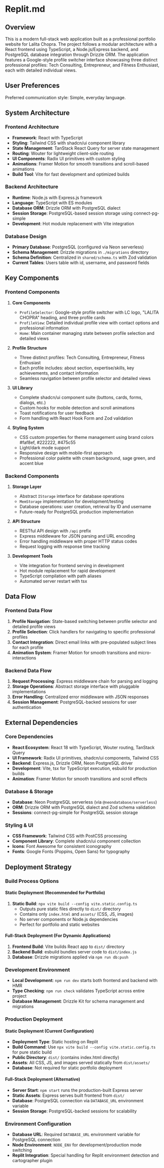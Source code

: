 # Replit.md

## Overview

This is a modern full-stack web application built as a professional portfolio website for Lalita Chopra. The project follows a modular architecture with a React frontend using TypeScript, a Node.js/Express backend, and PostgreSQL database integration through Drizzle ORM. The application features a Google-style profile switcher interface showcasing three distinct professional profiles: Tech Consulting, Entrepreneur, and Fitness Enthusiast, each with detailed individual views.

## User Preferences

Preferred communication style: Simple, everyday language.

## System Architecture

### Frontend Architecture
- **Framework**: React with TypeScript
- **Styling**: Tailwind CSS with shadcn/ui component library
- **State Management**: TanStack React Query for server state management
- **Routing**: Wouter for lightweight client-side routing
- **UI Components**: Radix UI primitives with custom styling
- **Animations**: Framer Motion for smooth transitions and scroll-based animations
- **Build Tool**: Vite for fast development and optimized builds

### Backend Architecture
- **Runtime**: Node.js with Express.js framework
- **Language**: TypeScript with ES modules
- **Database ORM**: Drizzle ORM with PostgreSQL dialect
- **Session Storage**: PostgreSQL-based session storage using connect-pg-simple
- **Development**: Hot module replacement with Vite integration

### Database Design
- **Primary Database**: PostgreSQL (configured via Neon serverless)
- **Schema Management**: Drizzle migrations in `./migrations` directory
- **Schema Definition**: Centralized in `shared/schema.ts` with Zod validation
- **Current Tables**: Users table with id, username, and password fields

## Key Components

### Frontend Components
1. **Core Components**
   - `ProfileSelector`: Google-style profile switcher with LC logo, "LALITA CHOPRA" heading, and three profile cards
   - `ProfileView`: Detailed individual profile view with contact options and professional information
   - `Home`: Main container managing state between profile selection and detailed views
   
2. **Profile Structure**
   - Three distinct profiles: Tech Consulting, Entrepreneur, Fitness Enthusiast
   - Each profile includes: about section, expertise/skills, key achievements, and contact information
   - Seamless navigation between profile selector and detailed views

2. **UI Library**
   - Complete shadcn/ui component suite (buttons, cards, forms, dialogs, etc.)
   - Custom hooks for mobile detection and scroll animations
   - Toast notifications for user feedback
   - Form handling with React Hook Form and Zod validation

3. **Styling System**
   - CSS custom properties for theme management using brand colors #faf8ef, #222222, #475c55
   - Light/dark mode support
   - Responsive design with mobile-first approach
   - Professional color palette with cream background, sage green, and accent blue

### Backend Components
1. **Storage Layer**
   - Abstract `IStorage` interface for database operations
   - `MemStorage` implementation for development/testing
   - Database operations: user creation, retrieval by ID and username
   - Future-ready for PostgreSQL production implementation

2. **API Structure**
   - RESTful API design with `/api` prefix
   - Express middleware for JSON parsing and URL encoding
   - Error handling middleware with proper HTTP status codes
   - Request logging with response time tracking

3. **Development Tools**
   - Vite integration for frontend serving in development
   - Hot module replacement for rapid development
   - TypeScript compilation with path aliases
   - Automated server restart with tsx

## Data Flow

### Frontend Data Flow
1. **Profile Navigation**: State-based switching between profile selector and detailed profile views
2. **Profile Selection**: Click handlers for navigating to specific professional profiles
3. **Contact Integration**: Direct email links with pre-populated subject lines for each profile
4. **Animation System**: Framer Motion for smooth transitions and micro-interactions

### Backend Data Flow
1. **Request Processing**: Express middleware chain for parsing and logging
2. **Storage Operations**: Abstract storage interface with pluggable implementations
3. **Error Handling**: Centralized error middleware with JSON responses
4. **Session Management**: PostgreSQL-backed sessions for user authentication

## External Dependencies

### Core Dependencies
- **React Ecosystem**: React 18 with TypeScript, Wouter routing, TanStack Query
- **UI Framework**: Radix UI primitives, shadcn/ui components, Tailwind CSS
- **Backend**: Express.js, Drizzle ORM, Neon PostgreSQL driver
- **Development**: Vite, tsx for TypeScript execution, esbuild for production builds
- **Animation**: Framer Motion for smooth transitions and scroll effects

### Database & Storage
- **Database**: Neon PostgreSQL serverless (via `@neondatabase/serverless`)
- **ORM**: Drizzle ORM with PostgreSQL dialect and Zod schema validation
- **Sessions**: connect-pg-simple for PostgreSQL session storage

### Styling & UI
- **CSS Framework**: Tailwind CSS with PostCSS processing
- **Component Library**: Complete shadcn/ui component collection
- **Icons**: Font Awesome for consistent iconography
- **Fonts**: Google Fonts (Poppins, Open Sans) for typography

## Deployment Strategy

### Build Process Options

#### Static Deployment (Recommended for Portfolio)
1. **Static Build**: `npx vite build --config vite.static.config.ts`
   - Outputs pure static files directly to `dist/` directory
   - Contains only `index.html` and `assets/` (CSS, JS, images)
   - No server components or Node.js dependencies
   - Perfect for portfolio and static websites

#### Full-Stack Deployment (For Dynamic Applications)
1. **Frontend Build**: Vite builds React app to `dist/` directory
2. **Backend Build**: esbuild bundles server code to `dist/index.js`
3. **Database**: Drizzle migrations applied via `npm run db:push`

### Development Environment
- **Local Development**: `npm run dev` starts both frontend and backend with HMR
- **Type Checking**: `npm run check` validates TypeScript across entire project
- **Database Management**: Drizzle Kit for schema management and migrations

### Production Deployment

#### Static Deployment (Current Configuration)
- **Deployment Type**: Static hosting on Replit
- **Build Command**: Use `npx vite build --config vite.static.config.ts` for pure static build
- **Public Directory**: `dist/` (contains index.html directly)
- **Assets**: All CSS, JS, and images served statically from `dist/assets/`
- **Database**: Not required for static portfolio deployment

#### Full-Stack Deployment (Alternative)
- **Server Start**: `npm start` runs the production-built Express server
- **Static Assets**: Express serves built frontend from `dist/`
- **Database**: PostgreSQL connection via `DATABASE_URL` environment variable
- **Session Storage**: PostgreSQL-backed sessions for scalability

### Environment Configuration
- **Database URL**: Required `DATABASE_URL` environment variable for PostgreSQL connection
- **Node Environment**: `NODE_ENV` for development/production mode switching
- **Replit Integration**: Special handling for Replit environment detection and cartographer plugin